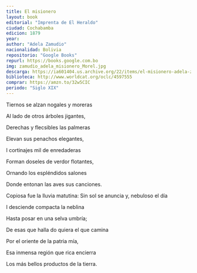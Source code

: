 ```yaml
---
title: El misionero
layout: book
editorial: "Imprenta de El Heraldo"
ciudad: Cochabamba
edicion: 1879
year: 
author: "Adela Zamudio"
nacionalidad: Bolivia
repositorio: "Google Books"
repurl: https://books.google.com.bo
img: zamudio_adela_misionero_Morel.jpg
descarga: https://ia601404.us.archive.org/22/items/el-misionero-adela-zamudio/El%20misionero%20-%20Adela%20Zamudio.pdf
biblioteca: http://www.worldcat.org/oclc/4597555
comprar: https://amzn.to/32w5CIC
periodo: "Siglo XIX"
---
```

 

Tiernos se alzan nogales y moreras
 
Al lado de otros árboles jigantes,
 
Derechas y flecsibles las palmeras
 
Elevan sus penachos elegantes,
 
I cortinajes mil de enredaderas
 
Forman doseles de verdor flotantes,
 
Ornando los espléndidos salones
 
Donde entonan las aves sus canciones.
 
Copiosa fue la lluvia matutina:
Sin sol se anuncia y, nebuloso el día
 
I desciende compacta la neblina
 
Hasta posar en una selva umbría;
 
De esas que halla do quiera el que camina
 
Por el oriente de la patria mía,
 
Esa inmensa región que rica encierra
 
Los más bellos productos de la tierra.
